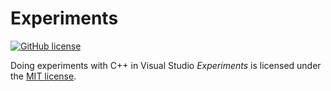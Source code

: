 # Experiments

[![GitHub license](https://img.shields.io/github/license/pytagora/Experiments.svg)](https://github.com/pytagora/Experiments/blob/master/LICENSE.md)

Doing experiments with C++ in Visual Studio
*Experiments* is licensed under the [MIT license](https://github.com/pytagora/Experiments/blob/master/LICENSE.md).
